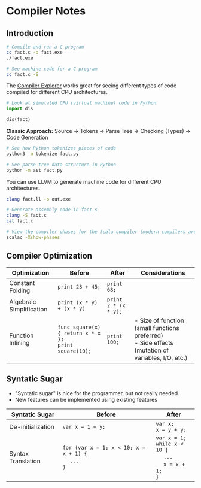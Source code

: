 # Compiler Notes

## Introduction

```sh
# Compile and run a C program
cc fact.c -o fact.exe
./fact.exe

# See machine code for a C program
cc fact.c -S
```

The [Compiler Explorer](https://godbolt.org/) works great for seeing different types of code compiled for different CPU architectures.

```py
# Look at simulated CPU (virtual machine) code in Python
import dis

dis(fact)
```

**Classic Approach:** Source &rarr; Tokens &rarr; Parse Tree &rarr; Checking (Types) &rarr; Code Generation

```sh
# See how Python tokenizes pieces of code
python3 -m tokenize fact.py

# See parse tree data structure in Python
python -m ast fact.py
```

You can use LLVM to generate machine code for different CPU architectures.

```sh
clang fact.ll -o out.exe

# Generate assembly code in fact.s
clang -S fact.c
cat fact.c
```

```sh
# View the compiler phases for the Scala compiler (modern compilers are much more involved than just the classic approach)
scalac -Xshow-phases
```

## Compiler Optimization

| Optimization             | Before                                                      | After                | Considerations                                                                                        |
| ------------------------ | ----------------------------------------------------------- | -------------------- | ----------------------------------------------------------------------------------------------------- |
| Constant Folding         | `print 23 + 45;`                                            | `print 68;`          |                                                                                                       |
| Algebraic Simplification | `print (x * y) + (x * y)`                                   | `print 2 * (x * y);` |                                                                                                       |
| Function Inlining        | `func square(x) { return x * x };` <br> `print square(10);` | `print 100;`         | - Size of function (small functions preferred) <br> - Side effects (mutation of variables, I/O, etc.) |

## Syntatic Sugar

-   "Syntatic sugar" is nice for the programmer, but not really needed.
-   New features can be implemented using existing features

| Syntatic Sugar     | Before                                                            | After                                                                                  |
| ------------------ | ----------------------------------------------------------------- | -------------------------------------------------------------------------------------- |
| De-initialization  | `var x = 1 + y;`                                                  | `var x;` <br> `x = y + y;`                                                             |
| Syntax Translation | `for (var x = 1; x < 10; x = x + 1) {` <br> &emsp; `...` <br> `}` | `var x = 1;` <br> `while x < 10 {` <br> &emsp; `...` <br> &emsp; `x = x + 1;` <br> `}` |
